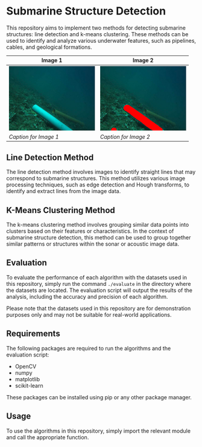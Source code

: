 # Submarine Structure Detection

This repository aims to implement two methods for detecting submarine structures: line detection and k-means clustering. These methods can be used to identify and analyze various underwater features, such as pipelines, cables, and geological formations.

| Image 1 | Image 2 |
| --- | --- |
| ![Image 1]( K_means_method/images/img3.png ) | ![Image 2](K_means_method/results/colour3.png ) |
| *Caption for Image 1* | *Caption for Image 2* |



## Line Detection Method

The line detection method involves images to identify straight lines that may correspond to submarine structures. This method utilizes various image processing techniques, such as edge detection and Hough transforms, to identify and extract lines from the image data.

## K-Means Clustering Method

The k-means clustering method involves grouping similar data points into clusters based on their features or characteristics. In the context of submarine structure detection, this method can be used to group together similar patterns or structures within the sonar or acoustic image data.

## Evaluation

To evaluate the performance of each algorithm with the datasets used in this repository, simply run the command `./evaluate` in the directory where the datasets are located. The evaluation script will output the results of the analysis, including the accuracy and precision of each algorithm.

Please note that the datasets used in this repository are for demonstration purposes only and may not be suitable for real-world applications.

## Requirements

The following packages are required to run the algorithms and the evaluation script:

- OpenCV
- numpy
- matplotlib
- scikit-learn

These packages can be installed using pip or any other package manager.

## Usage

To use the algorithms in this repository, simply import the relevant module and call the appropriate function.
